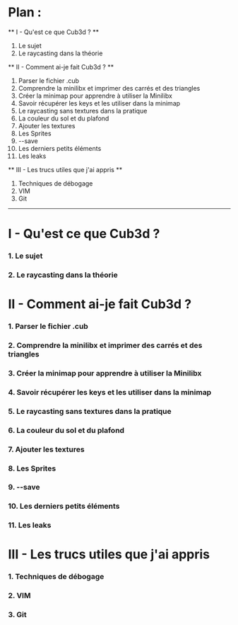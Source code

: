 # Plan :
** I - Qu'est ce que Cub3d ? **
1. Le sujet
2. Le raycasting dans la théorie

** II - Comment ai-je fait Cub3d ? **
1. Parser le fichier .cub
2. Comprendre la minilibx et imprimer des carrés et des triangles
3. Créer la minimap pour apprendre à utiliser la Minilibx
4. Savoir récupérer les keys et les utiliser dans la minimap
5. Le raycasting sans textures dans la pratique
6. La couleur du sol et du plafond
7. Ajouter les textures
8. Les Sprites
9. --save
10. Les derniers petits éléments
11. Les leaks

** III - Les trucs utiles que j'ai appris **
1. Techniques de débogage
2. VIM
3. Git

* * *

# I - Qu'est ce que Cub3d ?
### 1. Le sujet
### 2. Le raycasting dans la théorie

# II - Comment ai-je fait Cub3d ?
### 1. Parser le fichier .cub
### 2. Comprendre la minilibx et imprimer des carrés et des triangles
### 3. Créer la minimap pour apprendre à utiliser la Minilibx
### 4. Savoir récupérer les keys et les utiliser dans la minimap
### 5. Le raycasting sans textures dans la pratique
### 6. La couleur du sol et du plafond
### 7. Ajouter les textures
### 8. Les Sprites
### 9. --save
### 10. Les derniers petits éléments
### 11. Les leaks

# III - Les trucs utiles que j'ai appris
### 1. Techniques de débogage
### 2. VIM
### 3. Git
